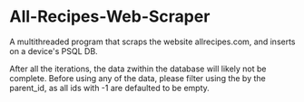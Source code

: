# All-Recipes-Web-Scraper
A multithreaded program that scraps the website allrecipes.com, and inserts on a device's PSQL DB.

After all the iterations, the data zwithin the database will likely not be complete. Before using any of the data, please filter using the by the parent_id, as all ids with -1 are defaulted to be empty.